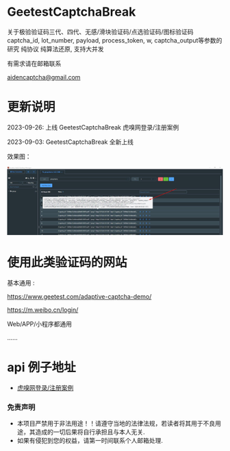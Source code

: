 # GeetestCaptchaBreak
关于极验验证码三代、四代、无感/滑块验证码/点选验证码/图标验证码 captcha_id, lot_number, payload, process_token, w, captcha_output等参数的研究 纯协议 纯算法还原, 支持大并发

有需求请在邮箱联系

aidencaptcha@gmail.com


# 更新说明
2023-09-26: 上线 GeetestCaptchaBreak 虎嗅网登录/注册案例

2023-09-03: GeetestCaptchaBreak 全新上线

效果图：

![image](https://github.com/aiden2048/GeetestCaptchaBreak/blob/main/examples/100%E6%88%90%E5%8A%9F%E6%88%AA%E5%9B%BE.jpg)

# 使用此类验证码的网站

基本通用 :

https://www.geetest.com/adaptive-captcha-demo/

https://m.weibo.cn/login/

Web/APP/小程序都通用

......


# api 例子地址

* [虎嗅网登录/注册案例](https://github.com/aidencaptcha/HuXiuSpider)



### 免责声明
* 本项目严禁用于非法用途！！请遵守当地的法律法规，若读者将其用于不良用途，其造成的一切后果将自行承担且与本人无关.
* 如果有侵犯到您的权益，请第一时间联系个人邮箱处理.

